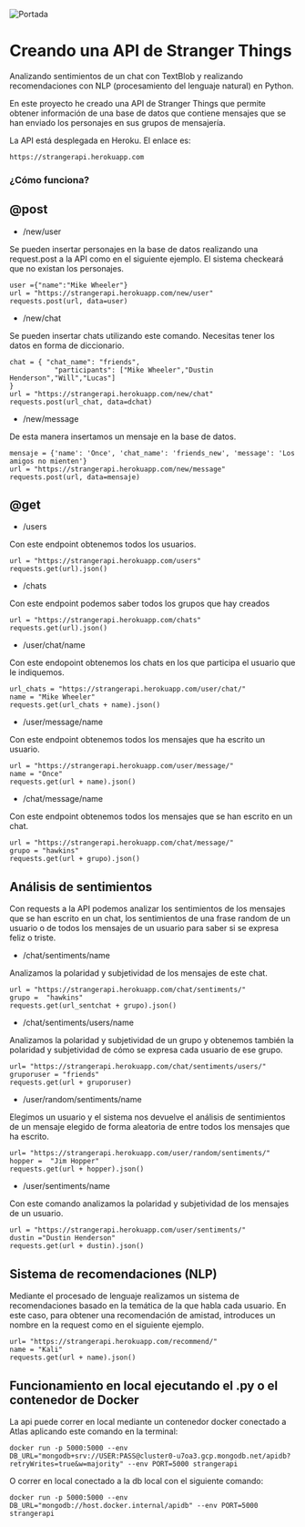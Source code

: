 ![Portada](https://github.com/agalvezcorell/Project.4-Creating_an_Stranger_Things_API/blob/master/input/portada.jpg)

# Creando una API de Stranger Things
Analizando sentimientos de un chat con TextBlob y realizando recomendaciones con NLP (procesamiento del lenguaje natural) en Python.

En este proyecto he creado una API de Stranger Things que permite obtener información de una base de datos que contiene mensajes que se han enviado los personajes en sus grupos de mensajería.

La API está desplegada en Heroku. El enlace es:
```
https://strangerapi.herokuapp.com
```

### ¿Cómo funciona?

## @post

- /new/user

Se pueden insertar personajes en la base de datos realizando una request.post a la API como en el siguiente ejemplo. El sistema checkeará que no existan los personajes.

```
user ={"name":"Mike Wheeler"}
url = "https://strangerapi.herokuapp.com/new/user"
requests.post(url, data=user)
```
- /new/chat

Se pueden insertar chats utilizando este comando. Necesitas tener los datos en forma de diccionario.
```
chat = { "chat_name": "friends",
           "participants": ["Mike Wheeler","Dustin Henderson","Will","Lucas"]
}
url = "https://strangerapi.herokuapp.com/new/chat"
requests.post(url_chat, data=dchat)
```
- /new/message

De esta manera insertamos un mensaje en la base de datos. 
```
mensaje = {'name': 'Once', 'chat_name': 'friends_new', 'message': 'Los amigos no mienten'}
url = "https://strangerapi.herokuapp.com/new/message"
requests.post(url, data=mensaje)
```
## @get

- /users

Con este endpoint obtenemos todos los usuarios.
```
url = "https://strangerapi.herokuapp.com/users"
requests.get(url).json()
```
- /chats

Con este endpoint podemos saber todos los grupos que hay creados
```
url = "https://strangerapi.herokuapp.com/chats"
requests.get(url).json()
```
- /user/chat/name

Con este endopoint obtenemos los chats en los que participa el usuario que le indiquemos.
```
url_chats = "https://strangerapi.herokuapp.com/user/chat/"
name = "Mike Wheeler"
requests.get(url_chats + name).json()
```
- /user/message/name

Con este endpoint obtenemos todos los mensajes que ha escrito un usuario.
```
url = "https://strangerapi.herokuapp.com/user/message/"
name = "Once"
requests.get(url + name).json()
```
- /chat/message/name

Con este endpoint obtenemos todos los mensajes que se han escrito en un chat.
```
url = "https://strangerapi.herokuapp.com/chat/message/"
grupo = "hawkins"
requests.get(url + grupo).json()
```

## Análisis de sentimientos
Con requests a la API podemos analizar los sentimientos de los mensajes que se han escrito en un chat, los sentimientos de una frase random de un usuario o de todos los mensajes de un usuario para saber si se expresa feliz o triste.

- /chat/sentiments/name

Analizamos la polaridad y subjetividad de los mensajes de este chat.
```
url = "https://strangerapi.herokuapp.com/chat/sentiments/"
grupo =  "hawkins"
requests.get(url_sentchat + grupo).json()
```
- /chat/sentiments/users/name

Analizamos la polaridad y subjetividad de un grupo y obtenemos también la polaridad y subjetividad de cómo se expresa cada usuario de ese grupo.
```
url= "https://strangerapi.herokuapp.com/chat/sentiments/users/"
gruporuser = "friends"
requests.get(url + gruporuser)
```

- /user/random/sentiments/name

Elegimos un usuario y el sistema nos devuelve el análisis de sentimientos de un mensaje elegido de forma aleatoria de entre todos los mensajes que ha escrito.
```
url= "https://strangerapi.herokuapp.com/user/random/sentiments/"
hopper =  "Jim Hopper"
requests.get(url + hopper).json()
```
- /user/sentiments/name

Con este comando analizamos la polaridad y subjetividad de los mensajes de un usuario.
```
url = "https://strangerapi.herokuapp.com/user/sentiments/"
dustin ="Dustin Henderson"
requests.get(url + dustin).json()
```

## Sistema de recomendaciones (NLP)
Mediante el procesado de lenguaje realizamos un sistema de recomendaciones basado en la temática de la que habla cada usuario.
En este caso, para obtener una recomendación de amistad, introduces un nombre en la request como en el siguiente ejemplo.
```
url= "https://strangerapi.herokuapp.com/recommend/"
name = "Kali"
requests.get(url + name).json()
```

## Funcionamiento en local ejecutando el .py o el contenedor de Docker
La api puede correr en local mediante un contenedor docker conectado a Atlas aplicando este comando en la terminal:
```
docker run -p 5000:5000 --env DB_URL="mongodb+srv://USER:PASS@cluster0-u7oa3.gcp.mongodb.net/apidb?retryWrites=true&w=majority" --env PORT=5000 strangerapi
```

O correr en local conectado a la db local con el siguiente comando:
```
docker run -p 5000:5000 --env DB_URL="mongodb://host.docker.internal/apidb" --env PORT=5000 strangerapi
```